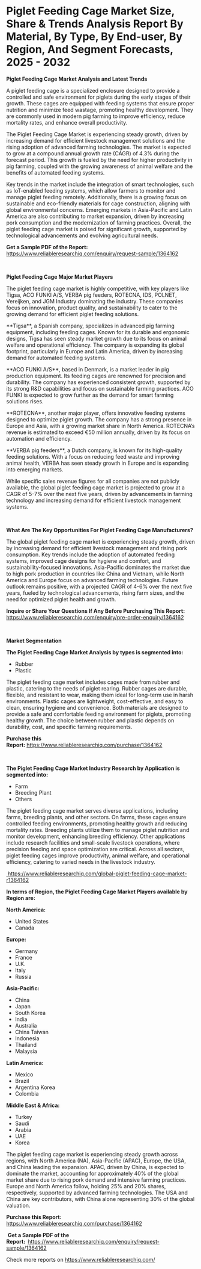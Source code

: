 <p><h1>Piglet Feeding Cage Market Size, Share & Trends Analysis Report By Material, By Type, By End-user, By Region, And Segment Forecasts, 2025 - 2032</h1></p><p><strong>Piglet Feeding Cage Market Analysis and Latest Trends</strong></p>
<p><p>A piglet feeding cage is a specialized enclosure designed to provide a controlled and safe environment for piglets during the early stages of their growth. These cages are equipped with feeding systems that ensure proper nutrition and minimize feed wastage, promoting healthy development. They are commonly used in modern pig farming to improve efficiency, reduce mortality rates, and enhance overall productivity.</p><p>The Piglet Feeding Cage Market is experiencing steady growth, driven by increasing demand for efficient livestock management solutions and the rising adoption of advanced farming technologies. The market is expected to grow at a compound annual growth rate (CAGR) of 4.3% during the forecast period. This growth is fueled by the need for higher productivity in pig farming, coupled with the growing awareness of animal welfare and the benefits of automated feeding systems.</p><p>Key trends in the market include the integration of smart technologies, such as IoT-enabled feeding systems, which allow farmers to monitor and manage piglet feeding remotely. Additionally, there is a growing focus on sustainable and eco-friendly materials for cage construction, aligning with global environmental concerns. Emerging markets in Asia-Pacific and Latin America are also contributing to market expansion, driven by increasing pork consumption and the modernization of farming practices. Overall, the piglet feeding cage market is poised for significant growth, supported by technological advancements and evolving agricultural needs.</p></p>
<p><strong>Get a Sample PDF of the Report:&nbsp;</strong> <a href="https://www.reliableresearchiq.com/enquiry/request-sample/1364162?utm_campaign=1870&utm_medium=2&utm_source=Github&utm_content=ia&utm_term=21012025&utm_id=piglet-feeding-cage">https://www.reliableresearchiq.com/enquiry/request-sample/1364162</a></p>
<p>&nbsp;</p>
<p><strong>Piglet Feeding Cage Major Market Players</strong></p>
<p><p>The piglet feeding cage market is highly competitive, with key players like Tigsa, ACO FUNKI A/S, VERBA pig feeders, ROTECNA, IDS, POLNET, Vereijken, and JGM Industry dominating the industry. These companies focus on innovation, product quality, and sustainability to cater to the growing demand for efficient piglet feeding solutions.</p><p>**Tigsa**, a Spanish company, specializes in advanced pig farming equipment, including feeding cages. Known for its durable and ergonomic designs, Tigsa has seen steady market growth due to its focus on animal welfare and operational efficiency. The company is expanding its global footprint, particularly in Europe and Latin America, driven by increasing demand for automated feeding systems.</p><p>**ACO FUNKI A/S**, based in Denmark, is a market leader in pig production equipment. Its feeding cages are renowned for precision and durability. The company has experienced consistent growth, supported by its strong R&D capabilities and focus on sustainable farming practices. ACO FUNKI is expected to grow further as the demand for smart farming solutions rises.</p><p>**ROTECNA**, another major player, offers innovative feeding systems designed to optimize piglet growth. The company has a strong presence in Europe and Asia, with a growing market share in North America. ROTECNA’s revenue is estimated to exceed €50 million annually, driven by its focus on automation and efficiency.</p><p>**VERBA pig feeders**, a Dutch company, is known for its high-quality feeding solutions. With a focus on reducing feed waste and improving animal health, VERBA has seen steady growth in Europe and is expanding into emerging markets.</p><p>While specific sales revenue figures for all companies are not publicly available, the global piglet feeding cage market is projected to grow at a CAGR of 5-7% over the next five years, driven by advancements in farming technology and increasing demand for efficient livestock management systems.</p></p>
<p>&nbsp;</p>
<p><strong>What Are The Key Opportunities For Piglet Feeding Cage Manufacturers?</strong></p>
<p><p>The global piglet feeding cage market is experiencing steady growth, driven by increasing demand for efficient livestock management and rising pork consumption. Key trends include the adoption of automated feeding systems, improved cage designs for hygiene and comfort, and sustainability-focused innovations. Asia-Pacific dominates the market due to high pork production in countries like China and Vietnam, while North America and Europe focus on advanced farming technologies. Future outlook remains positive, with a projected CAGR of 4-6% over the next five years, fueled by technological advancements, rising farm sizes, and the need for optimized piglet health and growth.</p></p>
<p><strong>Inquire or Share Your Questions If Any Before Purchasing This Report:</strong> <a href="https://www.reliableresearchiq.com/enquiry/pre-order-enquiry/1364162?utm_campaign=1870&utm_medium=2&utm_source=Github&utm_content=ia&utm_term=21012025&utm_id=piglet-feeding-cage">https://www.reliableresearchiq.com/enquiry/pre-order-enquiry/1364162</a></p>
<p>&nbsp;</p>
<p><strong>Market Segmentation</strong></p>
<p><strong>The Piglet Feeding Cage Market Analysis by types is segmented into:</strong></p>
<p><ul><li>Rubber</li><li>Plastic</li></ul></p>
<p><p>The piglet feeding cage market includes cages made from rubber and plastic, catering to the needs of piglet rearing. Rubber cages are durable, flexible, and resistant to wear, making them ideal for long-term use in harsh environments. Plastic cages are lightweight, cost-effective, and easy to clean, ensuring hygiene and convenience. Both materials are designed to provide a safe and comfortable feeding environment for piglets, promoting healthy growth. The choice between rubber and plastic depends on durability, cost, and specific farming requirements.</p></p>
<p><strong>Purchase this Report:&nbsp;</strong><a href="https://www.reliableresearchiq.com/purchase/1364162?utm_campaign=1870&utm_medium=2&utm_source=Github&utm_content=ia&utm_term=21012025&utm_id=piglet-feeding-cage">https://www.reliableresearchiq.com/purchase/1364162</a></p>
<p>&nbsp;</p>
<p><strong>The Piglet Feeding Cage Market Industry Research by Application is segmented into:</strong></p>
<p><ul><li>Farm</li><li>Breeding Plant</li><li>Others</li></ul></p>
<p><p>The piglet feeding cage market serves diverse applications, including farms, breeding plants, and other sectors. On farms, these cages ensure controlled feeding environments, promoting healthy growth and reducing mortality rates. Breeding plants utilize them to manage piglet nutrition and monitor development, enhancing breeding efficiency. Other applications include research facilities and small-scale livestock operations, where precision feeding and space optimization are critical. Across all sectors, piglet feeding cages improve productivity, animal welfare, and operational efficiency, catering to varied needs in the livestock industry.</p></p>
<p><a href="https://www.reliableresearchiq.com/global-piglet-feeding-cage-market-r1364162?utm_campaign=1870&utm_medium=2&utm_source=Github&utm_content=ia&utm_term=21012025&utm_id=piglet-feeding-cage">&nbsp;https://www.reliableresearchiq.com/global-piglet-feeding-cage-market-r1364162</a></p>
<p><strong>In terms of Region, the Piglet Feeding Cage Market Players available by Region are:</strong></p>
<p>
    <p> <strong> North America: </strong>
        <ul>
            <li>United States</li>
            <li>Canada</li>
        </ul>
        </p> 
    <p> <strong> Europe: </strong>
        <ul>
            <li>Germany</li>
            <li>France</li>
            <li>U.K.</li>
            <li>Italy</li>
            <li>Russia</li>
        </ul>
        </p> 
    <p> <strong> Asia-Pacific: </strong>
        <ul>
            <li>China</li>
            <li>Japan</li>
            <li>South Korea</li>
            <li>India</li>
            <li>Australia</li>
            <li>China Taiwan</li>
            <li>Indonesia</li>
            <li>Thailand</li>
            <li>Malaysia</li>
        </ul>
        </p> 
    <p> <strong> Latin America: </strong>
        <ul>
            <li>Mexico</li>
            <li>Brazil</li>
            <li>Argentina Korea</li>
            <li>Colombia</li>
        </ul>
        </p> 
    <p> <strong> Middle East & Africa: </strong>
        <ul>
            <li>Turkey</li>
            <li>Saudi</li>
            <li>Arabia</li>
            <li>UAE</li>
            <li>Korea</li>
        </ul>
    </p>
    </p>
<p><p>The piglet feeding cage market is experiencing steady growth across regions, with North America (NA), Asia-Pacific (APAC), Europe, the USA, and China leading the expansion. APAC, driven by China, is expected to dominate the market, accounting for approximately 40% of the global market share due to rising pork demand and intensive farming practices. Europe and North America follow, holding 25% and 20% shares, respectively, supported by advanced farming technologies. The USA and China are key contributors, with China alone representing 30% of the global valuation.</p></p>
<p><strong>Purchase this Report: </strong><a href="https://www.reliableresearchiq.com/purchase/1364162?utm_campaign=1870&utm_medium=2&utm_source=Github&utm_content=ia&utm_term=21012025&utm_id=piglet-feeding-cage">https://www.reliableresearchiq.com/purchase/1364162</a></p>
<p>&nbsp;<strong>Get a Sample PDF of the Report:&nbsp;&nbsp;</strong><a href="https://www.reliableresearchiq.com/enquiry/request-sample/1364162?utm_campaign=1870&utm_medium=2&utm_source=Github&utm_content=ia&utm_term=21012025&utm_id=piglet-feeding-cage">https://www.reliableresearchiq.com/enquiry/request-sample/1364162</a></p>
<p><strong></strong></p>
<p>Check more reports on <a href="https://www.reliableresearchiq.com/?utm_campaign=1870&utm_medium=2&utm_source=Github&utm_content=ia&utm_term=21012025&utm_id=piglet-feeding-cage">https://www.reliableresearchiq.com/</a></p>